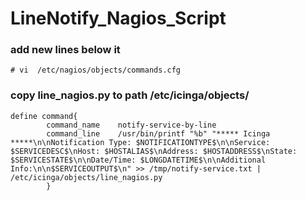 # LineNotify_Nagios_Script


### add new lines below it 

``` # vi  /etc/nagios/objects/commands.cfg ```
### copy line_nagios.py to path /etc/icinga/objects/


``` # 'notify-service-by-line' command definition
define command{
        command_name    notify-service-by-line
        command_line    /usr/bin/printf "%b" "***** Icinga *****\n\nNotification Type: $NOTIFICATIONTYPE$\n\nService: $SERVICEDESC$\nHost: $HOSTALIAS$\nAddress: $HOSTADDRESS$\nState: $SERVICESTATE$\n\nDate/Time: $LONGDATETIME$\n\nAdditional Info:\n\n$SERVICEOUTPUT$\n" >> /tmp/notify-service.txt | /etc/icinga/objects/line_nagios.py
        }
```
